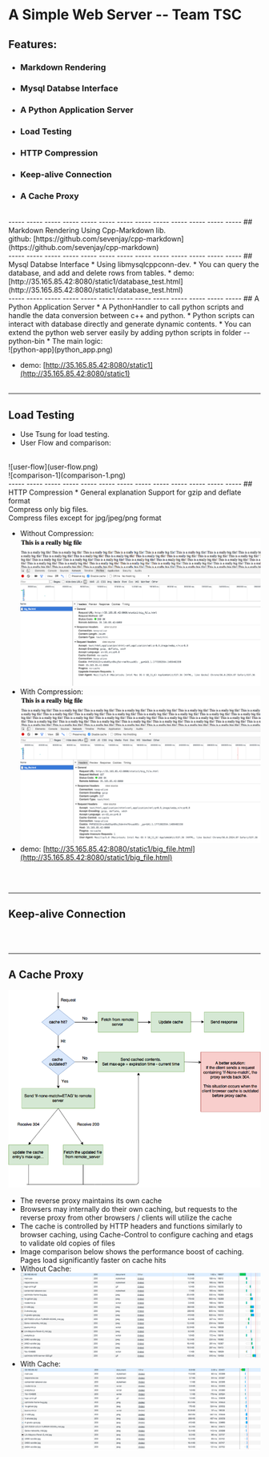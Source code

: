 
# A Simple Web Server -- Team TSC

## Features:
* ### Markdown Rendering
* ### Mysql Databse Interface
* ### A Python Application Server
* ### Load Testing
* ### HTTP Compression
* ### Keep-alive Connection
* ### A Cache Proxy

<br>
----- ----- ----- ----- ----- ----- ----- ----- ----- ----- ----- ----- -----
## Markdown Rendering
Using Cpp-Markdown lib.<br>
github: [https://github.com/sevenjay/cpp-markdown](https://github.com/sevenjay/cpp-markdown)

<br>
----- ----- ----- ----- ----- ----- ----- ----- ----- ----- ----- ----- -----
## Mysql Databse Interface
* Using libmysqlcppconn-dev.
* You can query the database, and add and delete rows from tables.
* demo: [http://35.165.85.42:8080/static1/database_test.html](http://35.165.85.42:8080/static1/database_test.html)

<br>
----- ----- ----- ----- ----- ----- ----- ----- ----- ----- ----- ----- -----
## A Python Application Server
* A PythonHandler to call python scripts and handle the data conversion between c++ and python.
* Python scripts can interact with database directly and generate dynamic contents.
* You can extend the python web server easily by adding python scripts in folder -- python-bin
* The main logic:

<br>
  ![python-app](python_app.png)

* demo: [http://35.165.85.42:8080/static1](http://35.165.85.42:8080/static1)
<br><br>
----- ----- ----- ----- ----- ----- ----- ----- ----- ----- ----- ----- -----
## Load Testing
* Use Tsung for load testing.
* User Flow and comparison:

<br>
![user-flow](user-flow.png)

<br>
![comparison-1](comparison-1.png)

<br>
----- ----- ----- ----- ----- ----- ----- ----- ----- ----- ----- ----- -----
## HTTP Compression
* General explanation
  Support for gzip and deflate format<br>
  Compress only big files.<br>
  Compress files except for jpg/jpeg/png format<br>
  
* Without Compression:
![without-compression](without-compression.png)
* With Compression:
![with-compression](with-compression.png)
* demo: [http://35.165.85.42:8080/static1/big_file.html](http://35.165.85.42:8080/static1/big_file.html)

<br><br>
----- ----- ----- ----- ----- ----- ----- ----- ----- ----- ----- ----- -----
## Keep-alive Connection

<br><br>
----- ----- ----- ----- ----- ----- ----- ----- ----- ----- ----- ----- -----
## A Cache Proxy
![proxy-cache](proxy_cache.png)
* The reverse proxy maintains its own cache
* Browsers may internally do their own caching, but requests to the reverse proxy from other browsers / clients will utilize the cache
* The cache is controlled by HTTP headers and functions similarly to browser caching, using Cache-Control to configure caching and etags to validate old copies of files
* Image comparison below shows the performance boost of caching. Pages load significantly faster on cache hits
* Without Cache:
![non-cache](non-cache.png)
* With Cache:
![using-cache](using-cache.png)
